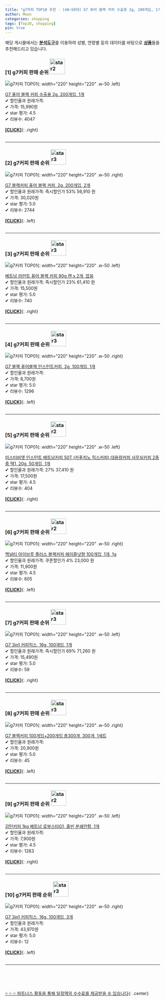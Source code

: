 ```yaml
---
title: "g7커피 TOP10 추천 - [40~50대] G7 퓨어 블랙 커피 수출용 2g, 200개입, 1개"
author: Moon
categories: shopping
tags: [Top10, shopping]
pin: true
---
```


해당 게시물에서는 [**분석도구**](https://itemscout.io/)를 이용하여 성별, 연령별 등의 데이터를 바탕으로 [**상품**](https://link.coupang.com/a/baae76)들을 추천해드리고 있습니다.

### [1] g7커피 판매 순위  <img width="50" alt="star2" src="https://user-images.githubusercontent.com/78655692/151471960-29c5febe-c509-4c6d-99f4-a2203eb193c5.png">

![g7커피 TOP01](https://thumbnail9.coupangcdn.com/thumbnails/remote/230x230ex/image/retail/images/9091417796242687-60b9d5f7-d09a-450c-9f54-8e5d29413583.jpg){: width="220" height="220" .w-50 .left}

[G7 퓨어 블랙 커피 수출용 2g, 200개입, 1개](https://link.coupang.com/re/AFFSDP?lptag=AF5964186&subid=bluemoonsky6999&pageKey=6427547160&traceid=V0-153&itemId=17647602666&vendorItemId=3497393821)
<br>
✔ 할인율과 원래가격: <br>
✔ 가격: 15,990원<br>
✔ star 평가: 4.5<br>
✔ 리뷰수: 4047<br>
<br>
[**[CLICK]**](https://link.coupang.com/re/AFFSDP?lptag=AF5964186&subid=bluemoonsky6999&pageKey=6427547160&traceid=V0-153&itemId=17647602666&vendorItemId=3497393821){: .right}
<br>
<br>

***

### [2] g7커피 판매 순위  <img width="50" alt="star3" src="https://user-images.githubusercontent.com/78655692/151471989-9e21d7a8-a7b6-44b0-b598-2bb204b56b00.png">

![g7커피 TOP01](https://thumbnail9.coupangcdn.com/thumbnails/remote/230x230ex/image/retail/images/1065401564505683-556fd2d6-b5cd-4023-8662-d293ecf36f29.jpg){: width="220" height="220" .w-50 .right}

[G7 블랙커피 퓨어 블랙 커피, 2g, 200개입, 2개](https://link.coupang.com/re/AFFSDP?lptag=AF5964186&subid=bluemoonsky6999&pageKey=6427547160&traceid=V0-153&itemId=17832012594&vendorItemId=84995750148)
<br>
✔ 할인율과 원래가격: 즉시할인가 53%  56,910   원<br>
✔ 가격: 30,020원<br>
✔ star 평가: 5.0<br>
✔ 리뷰수: 2744<br>
<br>
[**[CLICK]**](https://link.coupang.com/re/AFFSDP?lptag=AF5964186&subid=bluemoonsky6999&pageKey=6427547160&traceid=V0-153&itemId=17832012594&vendorItemId=84995750148){: .left}
<br>
<br>

***

### [3] g7커피 판매 순위  <img width="50" alt="star3" src="https://user-images.githubusercontent.com/78655692/151471989-9e21d7a8-a7b6-44b0-b598-2bb204b56b00.png">

![g7커피 TOP01](https://thumbnail9.coupangcdn.com/thumbnails/remote/230x230ex/image/vendor_inventory/2ae4/402bb4a1c143ba71b1d2e5a443cfca999222c2c9a2f634a51e72a2610d5f.jpg){: width="220" height="220" .w-50 .left}

[베트남 라만트 퓨어 블랙 커피 90g 캔 x 2개, 없음](https://link.coupang.com/re/AFFSDP?lptag=AF5964186&subid=bluemoonsky6999&pageKey=7585143329&traceid=V0-153&itemId=20031291105&vendorItemId=87151025716)
<br>
✔ 할인율과 원래가격: 즉시할인가 23%  61,410   원<br>
✔ 가격: 15,500원<br>
✔ star 평가: 5.0<br>
✔ 리뷰수: 740<br>
<br>
[**[CLICK]**](https://link.coupang.com/re/AFFSDP?lptag=AF5964186&subid=bluemoonsky6999&pageKey=7585143329&traceid=V0-153&itemId=20031291105&vendorItemId=87151025716){: .right}
<br>
<br>

***

### [4] g7커피 판매 순위  <img width="50" alt="star3" src="https://user-images.githubusercontent.com/78655692/151471989-9e21d7a8-a7b6-44b0-b598-2bb204b56b00.png">

![g7커피 TOP01](https://thumbnail9.coupangcdn.com/thumbnails/remote/230x230ex/image/retail/images/1248660077815525-0bdcd13a-0217-41de-ad69-781bec20c484.jpg){: width="220" height="220" .w-50 .right}

[G7 블랙 퓨어블랙 인스턴트커피, 2g, 100개입, 1개](https://link.coupang.com/re/AFFSDP?lptag=AF5964186&subid=bluemoonsky6999&pageKey=6427547160&traceid=V0-153&itemId=19433822316&vendorItemId=3007019731)
<br>
✔ 할인율과 원래가격: <br>
✔ 가격: 8,700원<br>
✔ star 평가: 5.0<br>
✔ 리뷰수: 1296<br>
<br>
[**[CLICK]**](https://link.coupang.com/re/AFFSDP?lptag=AF5964186&subid=bluemoonsky6999&pageKey=6427547160&traceid=V0-153&itemId=19433822316&vendorItemId=3007019731){: .left}
<br>
<br>

***

### [5] g7커피 판매 순위  <img width="50" alt="star2" src="https://user-images.githubusercontent.com/78655692/151471960-29c5febe-c509-4c6d-99f4-a2203eb193c5.png">

![g7커피 TOP01](https://thumbnail8.coupangcdn.com/thumbnails/remote/230x230ex/image/vendor_inventory/a17e/9e0afd61fc9c7e930030834ff3fa955ed04af37d93ab2569e203a6ae77f6.jpg){: width="220" height="220" .w-50 .left}

[미스터비엣 인스턴트 베트남커피 50T (카푸치노 믹스커피) 대용량커피 사무실커피 2종 중 택1, 20g, 50개입, 1개](https://link.coupang.com/re/AFFSDP?lptag=AF5964186&subid=bluemoonsky6999&pageKey=7358288231&traceid=V0-153&itemId=19745444799&vendorItemId=86849054555)
<br>
✔ 할인율과 원래가격: 27%  37,410   원<br>
✔ 가격: 17,500원<br>
✔ star 평가: 4.5<br>
✔ 리뷰수: 404<br>
<br>
[**[CLICK]**](https://link.coupang.com/re/AFFSDP?lptag=AF5964186&subid=bluemoonsky6999&pageKey=7358288231&traceid=V0-153&itemId=19745444799&vendorItemId=86849054555){: .right}
<br>
<br>

***

### [6] g7커피 판매 순위  <img width="50" alt="star2" src="https://user-images.githubusercontent.com/78655692/151471960-29c5febe-c509-4c6d-99f4-a2203eb193c5.png">

![g7커피 TOP01](https://thumbnail7.coupangcdn.com/thumbnails/remote/230x230ex/image/vendor_inventory/8339/857e858cc16940e241fe60f3b589dc7bde28f5bc1e80d48e55e8ec849cbc.jpg){: width="220" height="220" .w-50 .right}

[맥널티 아이브루 플러스 블랙커피 헤이즐넛향 100개입, 1개, 1g](https://link.coupang.com/re/AFFSDP?lptag=AF5964186&subid=bluemoonsky6999&pageKey=7536216462&traceid=V0-153&itemId=19800042497&vendorItemId=80354430439)
<br>
✔ 할인율과 원래가격: 쿠폰할인가 4%  23,000   원<br>
✔ 가격: 11,900원<br>
✔ star 평가: 4.5<br>
✔ 리뷰수: 605<br>
<br>
[**[CLICK]**](https://link.coupang.com/re/AFFSDP?lptag=AF5964186&subid=bluemoonsky6999&pageKey=7536216462&traceid=V0-153&itemId=19800042497&vendorItemId=80354430439){: .left}
<br>
<br>

***

### [7] g7커피 판매 순위  <img width="50" alt="star3" src="https://user-images.githubusercontent.com/78655692/151471989-9e21d7a8-a7b6-44b0-b598-2bb204b56b00.png">

![g7커피 TOP01](https://thumbnail7.coupangcdn.com/thumbnails/remote/230x230ex/image/retail/images/1323146971658962-241ff36e-4898-464f-a320-9545301b47ad.jpg){: width="220" height="220" .w-50 .left}

[G7 3in1 커피믹스, 16g, 100개입, 1개](https://link.coupang.com/re/AFFSDP?lptag=AF5964186&subid=bluemoonsky6999&pageKey=6427496631&traceid=V0-153&itemId=13856100506&vendorItemId=3000047728)
<br>
✔ 할인율과 원래가격: 즉시할인가 69%  71,260   원<br>
✔ 가격: 15,490원<br>
✔ star 평가: 5.0<br>
✔ 리뷰수: 59<br>
<br>
[**[CLICK]**](https://link.coupang.com/re/AFFSDP?lptag=AF5964186&subid=bluemoonsky6999&pageKey=6427496631&traceid=V0-153&itemId=13856100506&vendorItemId=3000047728){: .right}
<br>
<br>

***

### [8] g7커피 판매 순위  <img width="50" alt="star3" src="https://user-images.githubusercontent.com/78655692/151471989-9e21d7a8-a7b6-44b0-b598-2bb204b56b00.png">

![g7커피 TOP01](https://thumbnail9.coupangcdn.com/thumbnails/remote/230x230ex/image/vendor_inventory/fa4f/3fd2e741b2f84f298270cb9a690ea983a6abbc4f2ad912d70f54099071dd.jpg){: width="220" height="220" .w-50 .right}

[G7 블랙커피 100개입+200개입 총300개, 300개, 1세트](https://link.coupang.com/re/AFFSDP?lptag=AF5964186&subid=bluemoonsky6999&pageKey=6415342157&traceid=V0-153&itemId=13776429319&vendorItemId=84906651045)
<br>
✔ 할인율과 원래가격: <br>
✔ 가격: 20,900원<br>
✔ star 평가: 5.0<br>
✔ 리뷰수: 45<br>
<br>
[**[CLICK]**](https://link.coupang.com/re/AFFSDP?lptag=AF5964186&subid=bluemoonsky6999&pageKey=6415342157&traceid=V0-153&itemId=13776429319&vendorItemId=84906651045){: .left}
<br>
<br>

***

### [9] g7커피 판매 순위  <img width="50" alt="star2" src="https://user-images.githubusercontent.com/78655692/151471960-29c5febe-c509-4c6d-99f4-a2203eb193c5.png">

![g7커피 TOP01](https://thumbnail9.coupangcdn.com/thumbnails/remote/230x230ex/image/vendor_inventory/cd2d/bd8b26c0e0c98c74ddb5b7bc993beca23aa5326d76a28025820217d989c2.jpg){: width="220" height="220" .w-50 .left}

[감탄커피 1kg 베트남 로부스타G1, 홀빈 분쇄안함, 1개](https://link.coupang.com/re/AFFSDP?lptag=AF5964186&subid=bluemoonsky6999&pageKey=7248044716&traceid=V0-153&itemId=18431068478&vendorItemId=85198032065)
<br>
✔ 할인율과 원래가격: <br>
✔ 가격: 7,900원<br>
✔ star 평가: 4.5<br>
✔ 리뷰수: 1283<br>
<br>
[**[CLICK]**](https://link.coupang.com/re/AFFSDP?lptag=AF5964186&subid=bluemoonsky6999&pageKey=7248044716&traceid=V0-153&itemId=18431068478&vendorItemId=85198032065){: .right}
<br>
<br>

***

### [10] g7커피 판매 순위  <img width="50" alt="star3" src="https://user-images.githubusercontent.com/78655692/151471989-9e21d7a8-a7b6-44b0-b598-2bb204b56b00.png">

![g7커피 TOP01](https://thumbnail7.coupangcdn.com/thumbnails/remote/230x230ex/image/retail/images/e28b636f-f02c-4122-ab5b-ef9e9c3bce704710383702650308128.png){: width="220" height="220" .w-50 .right}

[G7 3in1 커피믹스, 16g, 100개입, 3개](https://link.coupang.com/re/AFFSDP?lptag=AF5964186&subid=bluemoonsky6999&pageKey=6427496631&traceid=V0-153&itemId=18320021691&vendorItemId=85464804083)
<br>
✔ 할인율과 원래가격: <br>
✔ 가격: 43,970원<br>
✔ star 평가: 5.0<br>
✔ 리뷰수: 12<br>
<br>
[**[CLICK]**](https://link.coupang.com/re/AFFSDP?lptag=AF5964186&subid=bluemoonsky6999&pageKey=6427496631&traceid=V0-153&itemId=18320021691&vendorItemId=85464804083){: .left}
<br>
<br>

***
<br><br><br><br>[💦 💦 💦 파트너스 활동을 통해 일정액의 수수료를 제공받을 수 있습니다](https://link.coupang.com/a/baae76){: .center}